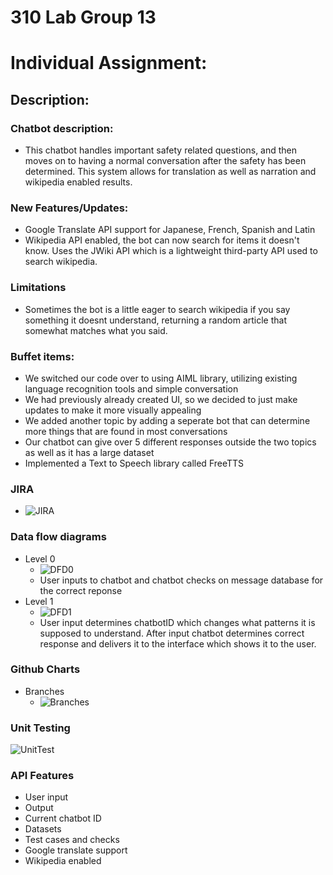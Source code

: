 # **310 Lab Group 13**
# Individual Assignment:
## **Description:**

### Chatbot description:
- This chatbot handles important safety related questions, and then moves on to having a normal conversation after the safety has been determined. This system allows for translation as well as narration and wikipedia enabled results.
### New Features/Updates:

- Google Translate API support for Japanese, French, Spanish and Latin
- Wikipedia API enabled, the bot can now search for items it doesn't know. Uses the JWiki API which is a lightweight third-party API used to search wikipedia.

### Limitations
- Sometimes the bot is a little eager to search wikipedia if you say something it doesnt understand, returning a random article that somewhat matches what you said. 


### Buffet items: 
- We switched our code over to using AIML library, utilizing existing language recognition tools and simple conversation
- We had previously already created UI, so we decided to just make updates to make it more visually appealing
- We added another topic by adding a seperate bot that can determine more things that are found in most conversations
- Our chatbot can give over 5 different responses outside the two topics as well as it has a large dataset
- Implemented a Text to Speech library called FreeTTS

### JIRA
- ![JIRA](./images/JIRA.PNG)

### Data flow diagrams
- Level 0
  - ![DFD0](./images/DFD0.png)
  - User inputs to chatbot and chatbot checks on message database for the correct reponse
- Level 1
  - ![DFD1](./images/DFD1.png)
  - User input determines chatbotID which changes what patterns it is supposed to understand. After input chatbot determines correct response and delivers it to the interface which shows it to the user.

### Github Charts
- Branches
    - ![Branches](./images/Branches.PNG)

### Unit Testing
![UnitTest](./images/UnitTest.PNG)

### API Features
- User input
- Output
- Current chatbot ID
- Datasets
- Test cases and checks
- Google translate support
- Wikipedia enabled